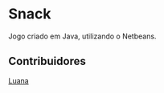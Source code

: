 # Snack
Jogo criado em Java, utilizando o Netbeans.

## Contribuidores

[Luana](https://github.com/anabelly)
